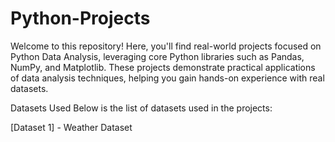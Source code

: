 # Python-Projects

Welcome to this repository! Here, you'll find real-world projects focused on Python Data Analysis, leveraging core Python libraries such as Pandas, NumPy, and Matplotlib. These projects demonstrate practical applications of data analysis techniques, helping you gain hands-on experience with real datasets.

Datasets Used
Below is the list of datasets used in the projects:

[Dataset 1] - Weather Dataset
